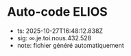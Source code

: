 # Auto-code ELIOS
- ts: 2025-10-27T16:48:12.838Z
- sig: ∞.je.toi.nous.432.528
- note: fichier généré automatiquement